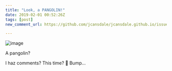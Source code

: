 ```yaml
---
title: "Look, a PANGOLIN!"
date: 2019-02-01 00:52:26Z
tags: [post]
new_comment_url: https://github.com/jcansdale/jcansdale.github.io/issues/1#new_comment_field

---
```


![image](https://user-images.githubusercontent.com/11719160/52381879-1c873100-2a6b-11e9-993a-0e828c47ba7b.png)

A pangolin?

I haz comments? This time? 🤔   Bump...